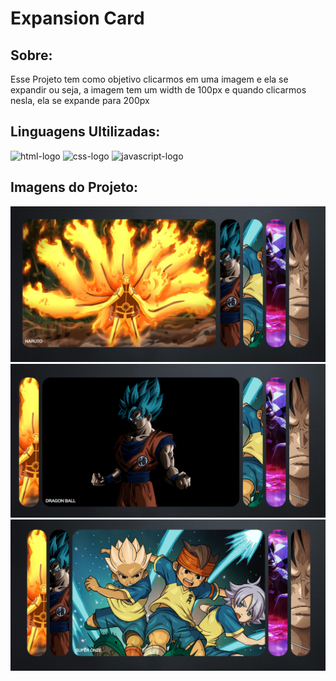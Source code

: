 <h1>Expansion Card</h1>

<h2>Sobre:</h2>
<p>Esse Projeto tem como objetivo clicarmos em uma imagem e ela se expandir ou seja, a imagem tem um width de 100px e quando clicarmos nesla, ela se expande para 200px </p>

<h2>Linguagens Ultilizadas:</h2>

<img src="https://img.shields.io/badge/HTML5-E34F26?style=for-the-badge&logo=html5&logoColor=white" alt= "html-logo" height="30px" width="90px" />
<img src= "https://img.shields.io/badge/CSS3-1572B6?style=for-the-badge&logo=css3&logoColor=white" alt="css-logo" height="30px" width="90px"/>
<img src="https://img.shields.io/badge/JavaScript-323330?style=for-the-badge&logo=javascript&logoColor=F7DF1E" alt="javascript-logo" height="30px" width="90px"/>

<h2>Imagens do Projeto:</h2>

<img src="https://github.com/PedroAlex65/expansion-card/blob/master/img/expansion-card-1.png" alt="">
<img src="https://github.com/PedroAlex65/expansion-card/blob/master/img/expansion-card-2.png" alt="">
<img src="https://github.com/PedroAlex65/expansion-card/blob/master/img/expansion-card-3.png" alt="">
